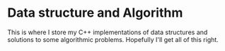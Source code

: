 # Data structure and Algorithm
This is where I store my C++ implementations of data structures and solutions to some algorithmic problems. Hopefully I'll get all of this right.